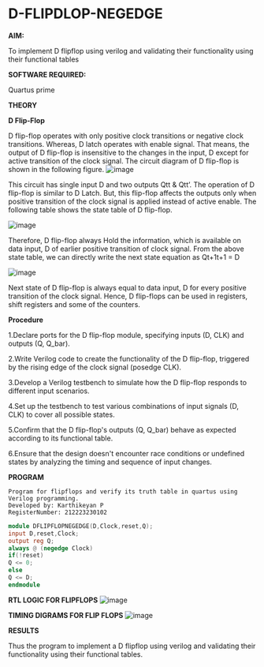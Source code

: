 # D-FLIPDLOP-NEGEDGE

**AIM:**

To implement  D flipflop using verilog and validating their functionality using their functional tables

**SOFTWARE REQUIRED:**

Quartus prime

**THEORY**

**D Flip-Flop**

D flip-flop operates with only positive clock transitions or negative clock transitions. Whereas, D latch operates with enable signal. That means, the output of D flip-flop is insensitive to the changes in the input, D except for active transition of the clock signal. The circuit diagram of D flip-flop is shown in the following figure.
![image](https://github.com/karthikeyanpachiyappan/D-FLIPDLOP-NEGEDGE/assets/155143878/c407edc7-62b4-41d9-8d03-f95f93aead71)


This circuit has single input D and two outputs Qtt & Qtt’. The operation of D flip-flop is similar to D Latch. But, this flip-flop affects the outputs only when positive transition of the clock signal is applied instead of active enable. The following table shows the state table of D flip-flop.

![image](https://github.com/karthikeyanpachiyappan/D-FLIPDLOP-NEGEDGE/assets/155143878/d8cbfacd-c325-484f-a9cb-10327ee9730c)


Therefore, D flip-flop always Hold the information, which is available on data input, D of earlier positive transition of clock signal. From the above state table, we can directly write the next state equation as Qt+1t+1 = D

![image](https://github.com/karthikeyanpachiyappan/D-FLIPDLOP-NEGEDGE/assets/155143878/82e1c286-fdc3-4e53-939f-03d9c8d4285d)


Next state of D flip-flop is always equal to data input, D for every positive transition of the clock signal. Hence, D flip-flops can be used in registers, shift registers and some of the counters.

**Procedure**

1.Declare ports for the D flip-flop module, specifying inputs (D, CLK) and outputs (Q, Q_bar).

2.Write Verilog code to create the functionality of the D flip-flop, triggered by the rising edge of the clock signal (posedge CLK).

3.Develop a Verilog testbench to simulate how the D flip-flop responds to different input scenarios.

4.Set up the testbench to test various combinations of input signals (D, CLK) to cover all possible states.

5.Confirm that the D flip-flop's outputs (Q, Q_bar) behave as expected according to its functional table.

6.Ensure that the design doesn't encounter race conditions or undefined states by analyzing the timing and sequence of input changes.

**PROGRAM**
```
Program for flipflops and verify its truth table in quartus using Verilog programming.
Developed by: Karthikeyan P
RegisterNumber: 212223230102
```
```verilog
module DFLIPFLOPNEGEDGE(D,Clock,reset,Q);
input D,reset,Clock;
output reg Q;
always @ (negedge Clock)
if(!reset)
Q <= 0;
else
Q <= D;
endmodule
```

**RTL LOGIC FOR FLIPFLOPS**
![image](https://github.com/karthikeyanpachiyappan/D-FLIPDLOP-NEGEDGE/assets/155143878/425fe0a8-043d-45bd-9a44-055e554f3987)



**TIMING DIGRAMS FOR FLIP FLOPS**
![image](https://github.com/karthikeyanpachiyappan/D-FLIPDLOP-NEGEDGE/assets/155143878/a1fcddba-8c7d-4c43-a5b3-b70b535de589)



**RESULTS**

Thus the program to implement a D flipflop using verilog and validating their functionality using their functional tables.
